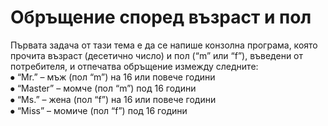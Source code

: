 # Обръщение според възраст и пол
Първата задача от тази тема е да се напише конзолна програма, която прочита възраст (десетично число) и пол (“m” или “f”), въведени от потребителя, и отпечатва обръщение измежду следните:
<br/>⦁	“Mr.” – мъж (пол “m”) на 16 или повече години
<br/>⦁	“Master” – момче (пол “m”) под 16 години
<br/>⦁	“Ms.” – жена (пол “f”) на 16 или повече години
<br/>⦁	“Miss” – момиче (пол “f”) под 16 години
